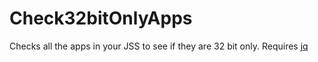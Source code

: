 # Check32bitOnlyApps
Checks all the apps in your JSS to see if they are 32 bit only. Requires [jq](https://stedolan.github.io/jq/)
